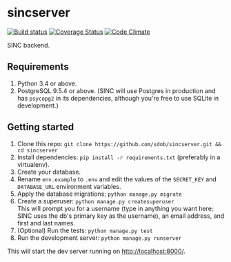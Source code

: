 # sincserver

[![Build status](https://travis-ci.org/sdob/sincserver.svg?branch=master)](https://travis-ci.org/sdob/sincserver/branches)
[![Coverage Status](https://coveralls.io/repos/github/sdob/sincserver/badge.svg?branch=master)](https://coveralls.io/github/sdob/sincserver?branch=master)
[![Code Climate](https://codeclimate.com/github/sdob/sincserver/badges/gpa.svg)](https://codeclimate.com/github/sdob/sincserver)

SINC backend.

## Requirements

1. Python 3.4 or above.
1. PostgreSQL 9.5.4 or above. (SINC will use Postgres in production and has
`psycopg2` in its dependencies, although you're free to use SQLite in development.)

## Getting started

1. Clone this repo: `git clone https://github.com/sdob/sincserver.git && cd sincserver`
1. Install dependencies: `pip install -r requirements.txt` (preferably in a virtualenv).
1. Create your database.
1. Rename `env.example` to `.env` and edit the values of the
`SECRET_KEY` and `DATABASE_URL` environment variables.
1. Apply the database migrations: `python manage.py migrate`
1. Create a superuser: `python manage.py createsuperuser`  
   This will prompt you for a username (type in anything you want here; SINC uses
   the db's primary key as the username), an email address, and first and last names.
1. (Optional) Run the tests: `python manage.py test`
1. Run the development server: `python manage.py runserver`

This will start the dev server running on [http://localhost:8000/](http://localhost:8000/).

